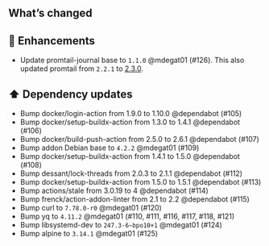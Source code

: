 ## What’s changed
## 🚀 Enhancements

- Update promtail-journal base to `1.1.0` @mdegat01 (#126). This also updated promtail from `2.2.1` to [2.3.0](https://github.com/grafana/loki/releases/tag/v2.3.0).

## ⬆️ Dependency updates

- Bump docker/login-action from 1.9.0 to 1.10.0 @dependabot (#105)
- Bump docker/setup-buildx-action from 1.3.0 to 1.4.1 @dependabot (#106)
- Bump docker/build-push-action from 2.5.0 to 2.6.1 @dependabot (#107)
- Bump addon Debian base to `4.2.2` @mdegat01 (#109)
- Bump docker/setup-buildx-action from 1.4.1 to 1.5.0 @dependabot (#108)
- Bump dessant/lock-threads from 2.0.3 to 2.1.1 @dependabot (#112)
- Bump docker/setup-buildx-action from 1.5.0 to 1.5.1 @dependabot (#113)
- Bump actions/stale from 3.0.19 to 4 @dependabot (#114)
- Bump frenck/action-addon-linter from 2.1 to 2.2 @dependabot (#115)
- Bump curl to `7.78.0-r0` @mdegat01 (#120)
- Bump yq to `4.11.2` @mdegat01 (#110, #111, #116, #117, #118, #121)
- Bump libsystemd-dev to `247.3-6~bpo10+1` @mdegat01 (#124)
- Bump alpine to `3.14.1` @mdegat01 (#125)

